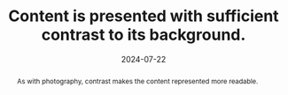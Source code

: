 ---
N: '177'
Rubrique: Présentation
title: Content is presented with sufficient contrast to its background.
abstract: As with photography, contrast makes the content represented more readable.
categories: ["Presentation"]
agrege: O4177-E057
opquast: '4 177'
indiceebook: '57'
description: "Rule n° 057"
before: "056"
weight: "057"
after: "058"
actif: '1'
layout: rules
date: 2024-07-22
tags: ["Accessibility", ""]
objectif: ["Enable good readability of content.", "Limit mental load during consultation.", "Improve accessibility of content to disabled people."]
Meo: ["Ensure a minimum contrast ratio of 3:1 between text and background, as measured by the WCAG2.0 algorithm"]
Controle: ["Either upstream (when designing the digital book):
Identify content whose contrast/brightness difference with their background is potentially insufficient;
Use a tool such as Color Contrast Analyzer to calculate the contrast ratio: click on Brightness and note the color of the foreground then that of the background in the dedicated fields;
Check that the contrast ratio recorded is greater than or equal to 3:1
", "Either downstream:
Use ACE and its error reporting. If necessary, check the “Errors” tab and search for “color-contrast”.
Follow the procedure described above.
", ""
]
epubcheck: 
ace: 
humancheck: true
Source: ["Opquast"]
Referentiel: 
  - <a href="https://www.w3.org/TR/WCAG21/#contrast-minimum">WCAG 2.1 Contrast (Minimum)"</a>
steps: ["conception", ""]
---